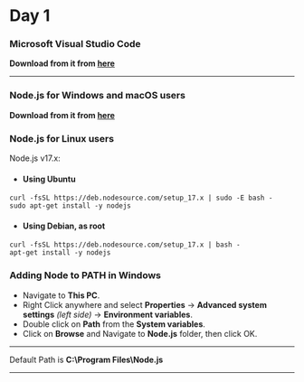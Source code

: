 # Day 1

### Microsoft Visual Studio Code
**Download from it from [here](https://code.visualstudio.com/download)**

<hr>

### Node.js for Windows and macOS users
**Download from it from [here](https://nodejs.org/en/download/)**

### Node.js for Linux users

Node.js v17.x:

   - #### Using Ubuntu
```
curl -fsSL https://deb.nodesource.com/setup_17.x | sudo -E bash -
sudo apt-get install -y nodejs
```

   - #### Using Debian, as root
```
curl -fsSL https://deb.nodesource.com/setup_17.x | bash -
apt-get install -y nodejs
```


### Adding Node to PATH in Windows

- Navigate to **This PC**.
- Right Click anywhere and select **Properties** -> **Advanced system settings** *(left side)* -> **Environment variables**.
- Double click on **Path** from the **System variables**.
- Click on **Browse** and Navigate to **Node.js** folder, then click OK.
    
___
Default Path is **C:\Program Files\Node.js**
___
